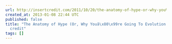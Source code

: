 ```yaml
---
url: http://insertcredit.com/2011/10/20/the-anatomy-of-hype-or-why-you%E2%80%99re-going-to-evolution-2012/
created_at: 2013-01-08 22:44 UTC
published: false
title: "The Anatomy of Hype (Or, Why Youâ\x80\x99re Going To Evolution 2012) | insert
  credit"
tags: []
---
```



